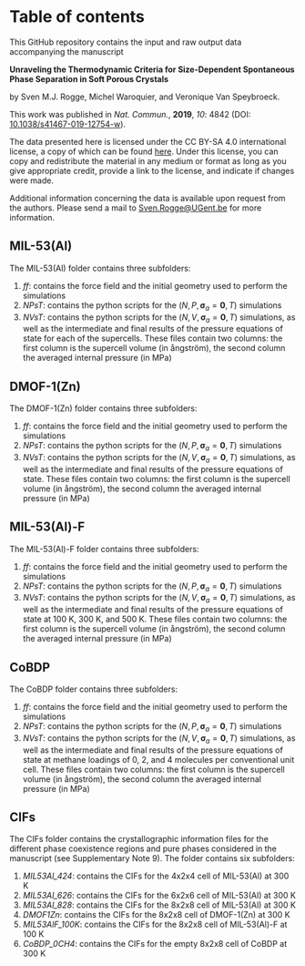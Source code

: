# Table of contents

This GitHub repository contains the input and raw output data accompanying the manuscript

**Unraveling the Thermodynamic Criteria for Size-Dependent Spontaneous Phase Separation in Soft Porous Crystals**

by Sven M.J. Rogge, Michel Waroquier, and Veronique Van Speybroeck.

This work was published in *Nat. Commun.*, **2019**, *10*: 4842 (DOI: [10.1038/s41467-019-12754-w](https://dx.doi.org/10.1038/s41467-019-12754-w)).

The data presented here is licensed under the CC BY-SA 4.0 international license, a copy of which can be found [here](https://creativecommons.org/licenses/by-sa/4.0/). Under this license, you can copy and redistribute the material in any medium or format as long as you give appropriate credit, provide a link to the license, and indicate if changes were made.

Additional information concerning the data is available upon request from the authors. Please send a mail to Sven.Rogge@UGent.be for more information.


## MIL-53(Al)

The MIL-53(Al) folder contains three subfolders:

1. *ff*: contains the force field and the initial geometry used to perform the simulations
2. *NPsT*: contains the python scripts for the $(N,P,  \bm \sigma_a =\bm 0, T)$  simulations
3. *NVsT*: contains the python scripts for the $(N,V,  \bm \sigma_a =\bm 0, T)$  simulations, as well as the intermediate and final results of the pressure equations of state for each of the supercells. These files contain two columns: the first column is the supercell volume (in ångström), the second column the averaged internal pressure (in MPa)


## DMOF-1(Zn)

The DMOF-1(Zn) folder contains three subfolders:

1. *ff*: contains the force field and the initial geometry used to perform the simulations
2. *NPsT*: contains the python scripts for the $(N,P,  \bm \sigma_a =\bm 0, T)$  simulations
3. *NVsT*: contains the python scripts for the $(N,V,  \bm \sigma_a =\bm 0, T)$  simulations, as well as the intermediate and final results of the pressure equations of state. These files contain two columns: the first column is the supercell volume (in ångström), the second column the averaged internal pressure (in MPa)


## MIL-53(Al)-F

The MIL-53(Al)-F folder contains three subfolders:

1. *ff*: contains the force field and the initial geometry used to perform the simulations
2. *NPsT*: contains the python scripts for the $(N,P,  \bm \sigma_a =\bm 0, T)$  simulations
3. *NVsT*: contains the python scripts for the $(N,V,  \bm \sigma_a =\bm 0, T)$  simulations, as well as the intermediate and final results of the pressure equations of state at 100 K, 300 K, and 500 K. These files contain two columns: the first column is the supercell volume (in ångström), the second column the averaged internal pressure (in MPa)

## CoBDP

The CoBDP folder contains three subfolders:

1. *ff*: contains the force field and the initial geometry used to perform the simulations
2. *NPsT*: contains the python scripts for the $(N,P,  \bm \sigma_a =\bm 0, T)$  simulations
3. *NVsT*: contains the python scripts for the $(N,V,  \bm \sigma_a =\bm 0, T)$  simulations, as well as the intermediate and final results of the pressure equations of state at methane loadings of 0, 2, and 4 molecules per conventional unit cell. These files contain two columns: the first column is the supercell volume (in ångström), the second column the averaged internal pressure (in MPa)

## CIFs

The CIFs folder contains the crystallographic information files for the different phase coexistence regions and pure phases considered in the manuscript (see Supplementary Note 9). The folder contains six subfolders:

1. *MIL53Al_424*: contains the CIFs for the 4x2x4 cell of MIL-53(Al) at 300 K
2. *MIL53Al_626*: contains the CIFs for the 6x2x6 cell of MIL-53(Al) at 300 K
3. *MIL53Al_828*: contains the CIFs for the 8x2x8 cell of MIL-53(Al) at 300 K
4. *DMOF1Zn*: contains the CIFs for the 8x2x8 cell of DMOF-1(Zn) at 300 K
5. *MIL53AlF_100K*: contains the CIFs for the 8x2x8 cell of MIL-53(Al)-F at 100 K
6. *CoBDP_0CH4*: contains the CIFs for the empty 8x2x8 cell of CoBDP at 300 K


